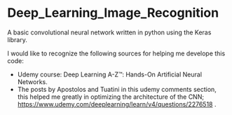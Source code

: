 # Deep_Learning_Image_Recognition
A basic convolutional neural network written in python using the Keras library.

I would like to recognize the following sources for helping me develope this code:
- Udemy course: Deep Learning A-Z™: Hands-On Artificial Neural Networks.
- The posts by Apostolos and Tuatini in this udemy comments section, this helped me greatly in optimizing the architecture of the CNN; https://www.udemy.com/deeplearning/learn/v4/questions/2276518 .
